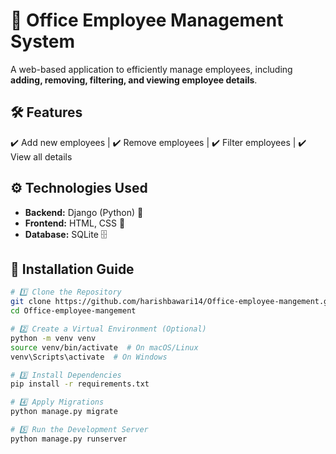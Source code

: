# 🌟 Office Employee Management System

A web-based application to efficiently manage employees, including **adding, removing, filtering, and viewing employee details**.

## 🛠 Features  
✔️ Add new employees | ✔️ Remove employees | ✔️ Filter employees | ✔️ View all details  

## ⚙️ Technologies Used  
- **Backend:** Django (Python) 🐍  
- **Frontend:** HTML, CSS 🎨  
- **Database:** SQLite 🗄️  

## 🚀 Installation Guide  
```sh
# 1️⃣ Clone the Repository
git clone https://github.com/harishbawari14/Office-employee-mangement.git
cd Office-employee-mangement

# 2️⃣ Create a Virtual Environment (Optional)
python -m venv venv
source venv/bin/activate  # On macOS/Linux
venv\Scripts\activate  # On Windows

# 3️⃣ Install Dependencies
pip install -r requirements.txt

# 4️⃣ Apply Migrations
python manage.py migrate

# 5️⃣ Run the Development Server
python manage.py runserver




